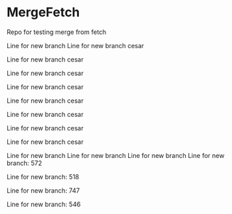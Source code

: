 # MergeFetch
Repo for testing merge from fetch

Line for new branch
Line for new branch cesar 

Line for new branch cesar 

Line for new branch cesar 

Line for new branch cesar 

Line for new branch cesar 

Line for new branch cesar 

Line for new branch cesar 

Line for new branch cesar 

Line for new branch
Line for new branch
Line for new branch
Line for new branch: 572

Line for new branch: 518

Line for new branch: 747

Line for new branch: 546

